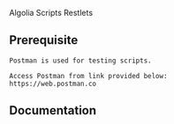 Algolia Scripts Restlets

Prerequisite
------------
    Postman is used for testing scripts.
    
    Access Postman from link provided below:
    https://web.postman.co



Documentation
-------------
    